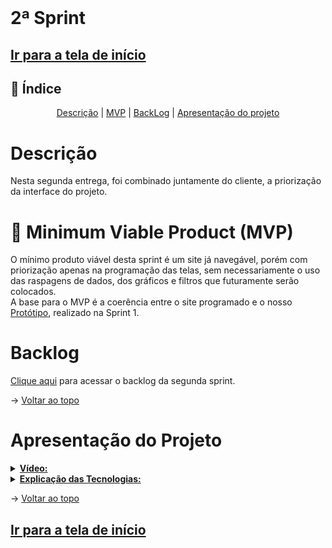 <br id="topo">

# 2ª Sprint

## [Ir para a tela de início](./../../../README.md)

## :mag_right: Índice

<p style="text-align: center">
    <a href="#descrição">Descrição</a> |
    <a href="#MVP">MVP</a> |
    <a href="#backlog">BackLog</a> |
    <a href="#apresentação-do-projeto">Apresentação do projeto</a>
</p>

<!--
* [Descrição](#descrição)
* [MVP](#MVP)
* [Backlog](#backlog)
* [Apresentação do Projeto](#apresentação-do-projeto)
-->

# Descrição
Nesta segunda entrega, foi combinado juntamente do cliente, a priorização da interface do projeto.

<span id="MVP"></span>

# :triangular_flag_on_post: Minimum Viable Product (MVP)

O mínimo produto viável desta sprint é um site já navegável, porém com priorização apenas na programação das telas, sem necessariamente o uso das raspagens de dados, dos gráficos e  filtros que futuramente serão colocados.<br> 
A base para o MVP é a coerência entre o site programado e o nosso [Protótipo](./../prototipo/Prot%C3%B3tipo.gif), realizado na Sprint 1.

# Backlog

[Clique aqui](./Backlog_sprint.md) para acessar o backlog da segunda sprint.

→ [Voltar ao topo](#topo)

# Apresentação do Projeto

<details>
  <summary><b><u>Vídeo:</u></b></summary>
  <img>
</details>
<details>
  <summary><b><u>Explicação das Tecnologias:</u></b></summary>
  <p></p>
</details>

→ [Voltar ao topo](#topo)

## [Ir para a tela de início](./../../../README.md)
